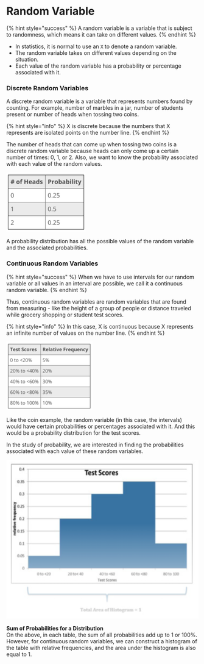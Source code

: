 # Random Variable

{% hint style="success" %}
A random variable is a variable that is subject to randomness, which means it can take on different values.
{% endhint %}

* In statistics, it is normal to use an `X` to denote a random variable. 
* The random variable takes on different values depending on the situation.
* Each value of the random variable has a probability or percentage associated with it.

### Discrete Random Variables

A discrete random variable is a variable that represents numbers found by counting. For example, number of marbles in a jar, number of students present or number of heads when tossing two coins.

{% hint style="info" %}
X is discrete because the numbers that X represents are isolated points on the number line.
{% endhint %}

The number of heads that can come up when tossing two coins is a discrete random variable because heads can only come up a certain number of times: 0, 1, or 2. Also, we want to know the probability associated with each value of the random values.

![A probability distribution for the number of heads \(our random variable\) when you toss two coins.](../.gitbook/assets/screen-shot-2020-07-03-at-2.23.54-pm.png)

A probability distribution has all the possible values of the random variable and the associated probabilities. 

### Continuous Random Variables

{% hint style="success" %}
When we have to use intervals for our random variable or all values in an interval are possible, we call it a continuous random variable.
{% endhint %}

Thus, continuous random variables are random variables that are found from measuring - like the height of a group of people or distance traveled while grocery shopping or student test scores.

{% hint style="info" %}
In this case, X is continuous because X represents an infinite number of values on the number line.
{% endhint %}

![](../.gitbook/assets/screen-shot-2020-07-03-at-2.26.45-pm.png)

Like the coin example, the random variable \(in this case, the intervals\) would have certain probabilities or percentages associated with it. And this would be a probability distribution for the test scores.

In the study of probability, we are interested in finding the probabilities associated with each value of these random variables.

![](../.gitbook/assets/screen-shot-2020-07-03-at-2.28.45-pm.png)

**Sum of Probabilities for a Distribution**  
On the above, in each table, the sum of all probabilities add up to 1 or 100%. However, for continuous random variables, we can construct a histogram of the table with relative frequencies, and the area under the histogram is also equal to 1.



